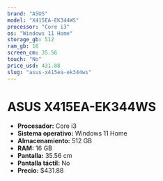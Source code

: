 ```yaml
---
brand: "ASUS"
model: "X415EA-EK344WS"
processor: "Core i3"
os: "Windows 11 Home"
storage_gb: 512
ram_gb: 16
screen_cm: 35.56
touch: "No"
price_usd: 431.88
slug: "asus-x415ea-ek344ws"
---
```


# ASUS X415EA-EK344WS

- **Procesador:** Core i3
- **Sistema operativo:** Windows 11 Home
- **Almacenamiento:** 512 GB
- **RAM:** 16 GB
- **Pantalla:** 35.56 cm
- **Pantalla táctil:** No
- **Precio:** $431.88
